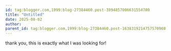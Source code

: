```yaml
---
id: tag:blogger.com,1999:blog-27384460.post-3894857006631554780
title: "Untitled"
date: 2025-08-02
author: 
parent_id: tag:blogger.com,1999:blog-27384460.post-1638319214757570980
---
```


thank you, this is exactly what I was looking for!